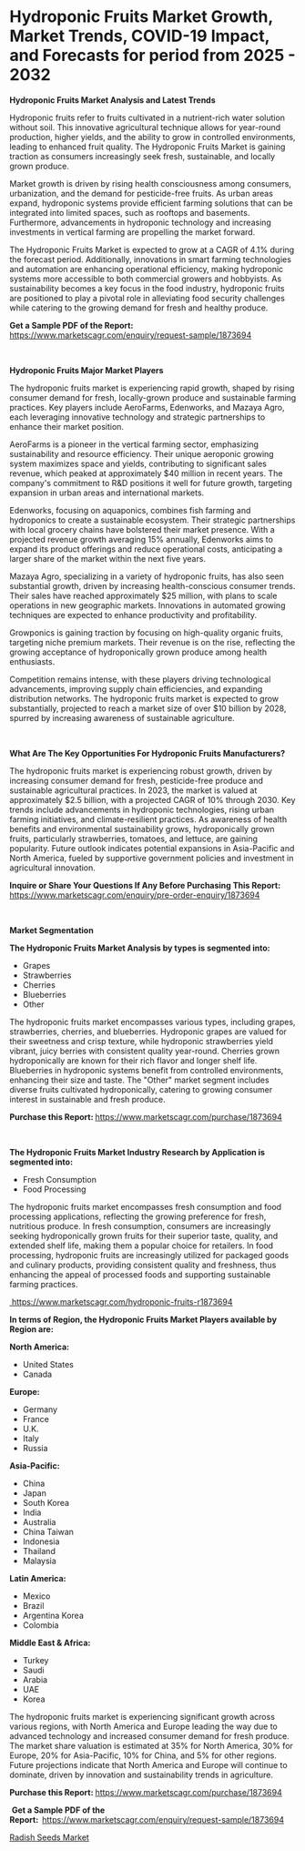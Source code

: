 <p><h1>Hydroponic Fruits Market Growth, Market Trends, COVID-19 Impact, and Forecasts for period from 2025 - 2032</h1></p><p><strong>Hydroponic Fruits Market Analysis and Latest Trends</strong></p>
<p><p>Hydroponic fruits refer to fruits cultivated in a nutrient-rich water solution without soil. This innovative agricultural technique allows for year-round production, higher yields, and the ability to grow in controlled environments, leading to enhanced fruit quality. The Hydroponic Fruits Market is gaining traction as consumers increasingly seek fresh, sustainable, and locally grown produce. </p><p>Market growth is driven by rising health consciousness among consumers, urbanization, and the demand for pesticide-free fruits. As urban areas expand, hydroponic systems provide efficient farming solutions that can be integrated into limited spaces, such as rooftops and basements. Furthermore, advancements in hydroponic technology and increasing investments in vertical farming are propelling the market forward.</p><p>The Hydroponic Fruits Market is expected to grow at a CAGR of 4.1% during the forecast period. Additionally, innovations in smart farming technologies and automation are enhancing operational efficiency, making hydroponic systems more accessible to both commercial growers and hobbyists. As sustainability becomes a key focus in the food industry, hydroponic fruits are positioned to play a pivotal role in alleviating food security challenges while catering to the growing demand for fresh and healthy produce.</p></p>
<p><strong>Get a Sample PDF of the Report:&nbsp;</strong> <a href="https://www.marketscagr.com/enquiry/request-sample/1873694?utm_campaign=2304&utm_medium=2&utm_source=Github&utm_content=ia&utm_term=30032025&utm_id=hydroponic-fruits">https://www.marketscagr.com/enquiry/request-sample/1873694</a></p>
<p>&nbsp;</p>
<p><strong>Hydroponic Fruits Major Market Players</strong></p>
<p><p>The hydroponic fruits market is experiencing rapid growth, shaped by rising consumer demand for fresh, locally-grown produce and sustainable farming practices. Key players include AeroFarms, Edenworks, and Mazaya Agro, each leveraging innovative technology and strategic partnerships to enhance their market position.</p><p>AeroFarms is a pioneer in the vertical farming sector, emphasizing sustainability and resource efficiency. Their unique aeroponic growing system maximizes space and yields, contributing to significant sales revenue, which peaked at approximately $40 million in recent years. The company's commitment to R&D positions it well for future growth, targeting expansion in urban areas and international markets.</p><p>Edenworks, focusing on aquaponics, combines fish farming and hydroponics to create a sustainable ecosystem. Their strategic partnerships with local grocery chains have bolstered their market presence. With a projected revenue growth averaging 15% annually, Edenworks aims to expand its product offerings and reduce operational costs, anticipating a larger share of the market within the next five years.</p><p>Mazaya Agro, specializing in a variety of hydroponic fruits, has also seen substantial growth, driven by increasing health-conscious consumer trends. Their sales have reached approximately $25 million, with plans to scale operations in new geographic markets. Innovations in automated growing techniques are expected to enhance productivity and profitability.</p><p>Growponics is gaining traction by focusing on high-quality organic fruits, targeting niche premium markets. Their revenue is on the rise, reflecting the growing acceptance of hydroponically grown produce among health enthusiasts.</p><p>Competition remains intense, with these players driving technological advancements, improving supply chain efficiencies, and expanding distribution networks. The hydroponic fruits market is expected to grow substantially, projected to reach a market size of over $10 billion by 2028, spurred by increasing awareness of sustainable agriculture.</p></p>
<p>&nbsp;</p>
<p><strong>What Are The Key Opportunities For Hydroponic Fruits Manufacturers?</strong></p>
<p><p>The hydroponic fruits market is experiencing robust growth, driven by increasing consumer demand for fresh, pesticide-free produce and sustainable agricultural practices. In 2023, the market is valued at approximately $2.5 billion, with a projected CAGR of 10% through 2030. Key trends include advancements in hydroponic technologies, rising urban farming initiatives, and climate-resilient practices. As awareness of health benefits and environmental sustainability grows, hydroponically grown fruits, particularly strawberries, tomatoes, and lettuce, are gaining popularity. Future outlook indicates potential expansions in Asia-Pacific and North America, fueled by supportive government policies and investment in agricultural innovation.</p></p>
<p><strong>Inquire or Share Your Questions If Any Before Purchasing This Report:</strong> <a href="https://www.marketscagr.com/enquiry/pre-order-enquiry/1873694?utm_campaign=2304&utm_medium=2&utm_source=Github&utm_content=ia&utm_term=30032025&utm_id=hydroponic-fruits">https://www.marketscagr.com/enquiry/pre-order-enquiry/1873694</a></p>
<p>&nbsp;</p>
<p><strong>Market Segmentation</strong></p>
<p><strong>The Hydroponic Fruits Market Analysis by types is segmented into:</strong></p>
<p><ul><li>Grapes</li><li>Strawberries</li><li>Cherries</li><li>Blueberries</li><li>Other</li></ul></p>
<p><p>The hydroponic fruits market encompasses various types, including grapes, strawberries, cherries, and blueberries. Hydroponic grapes are valued for their sweetness and crisp texture, while hydroponic strawberries yield vibrant, juicy berries with consistent quality year-round. Cherries grown hydroponically are known for their rich flavor and longer shelf life. Blueberries in hydroponic systems benefit from controlled environments, enhancing their size and taste. The "Other" market segment includes diverse fruits cultivated hydroponically, catering to growing consumer interest in sustainable and fresh produce.</p></p>
<p><strong>Purchase this Report:&nbsp;</strong><a href="https://www.marketscagr.com/purchase/1873694?utm_campaign=2304&utm_medium=2&utm_source=Github&utm_content=ia&utm_term=30032025&utm_id=hydroponic-fruits">https://www.marketscagr.com/purchase/1873694</a></p>
<p>&nbsp;</p>
<p><strong>The Hydroponic Fruits Market Industry Research by Application is segmented into:</strong></p>
<p><ul><li>Fresh Consumption</li><li>Food Processing</li></ul></p>
<p><p>The hydroponic fruits market encompasses fresh consumption and food processing applications, reflecting the growing preference for fresh, nutritious produce. In fresh consumption, consumers are increasingly seeking hydroponically grown fruits for their superior taste, quality, and extended shelf life, making them a popular choice for retailers. In food processing, hydroponic fruits are increasingly utilized for packaged goods and culinary products, providing consistent quality and freshness, thus enhancing the appeal of processed foods and supporting sustainable farming practices.</p></p>
<p><a href="https://www.marketscagr.com/hydroponic-fruits-r1873694?utm_campaign=2304&utm_medium=2&utm_source=Github&utm_content=ia&utm_term=30032025&utm_id=hydroponic-fruits">&nbsp;https://www.marketscagr.com/hydroponic-fruits-r1873694</a></p>
<p><strong>In terms of Region, the Hydroponic Fruits Market Players available by Region are:</strong></p>
<p>
    <p> <strong> North America: </strong>
        <ul>
            <li>United States</li>
            <li>Canada</li>
        </ul>
        </p> 
    <p> <strong> Europe: </strong>
        <ul>
            <li>Germany</li>
            <li>France</li>
            <li>U.K.</li>
            <li>Italy</li>
            <li>Russia</li>
        </ul>
        </p> 
    <p> <strong> Asia-Pacific: </strong>
        <ul>
            <li>China</li>
            <li>Japan</li>
            <li>South Korea</li>
            <li>India</li>
            <li>Australia</li>
            <li>China Taiwan</li>
            <li>Indonesia</li>
            <li>Thailand</li>
            <li>Malaysia</li>
        </ul>
        </p> 
    <p> <strong> Latin America: </strong>
        <ul>
            <li>Mexico</li>
            <li>Brazil</li>
            <li>Argentina Korea</li>
            <li>Colombia</li>
        </ul>
        </p> 
    <p> <strong> Middle East & Africa: </strong>
        <ul>
            <li>Turkey</li>
            <li>Saudi</li>
            <li>Arabia</li>
            <li>UAE</li>
            <li>Korea</li>
        </ul>
    </p>
    </p>
<p><p>The hydroponic fruits market is experiencing significant growth across various regions, with North America and Europe leading the way due to advanced technology and increased consumer demand for fresh produce. The market share valuation is estimated at 35% for North America, 30% for Europe, 20% for Asia-Pacific, 10% for China, and 5% for other regions. Future projections indicate that North America and Europe will continue to dominate, driven by innovation and sustainability trends in agriculture.</p></p>
<p><strong>Purchase this Report: </strong><a href="https://www.marketscagr.com/purchase/1873694?utm_campaign=2304&utm_medium=2&utm_source=Github&utm_content=ia&utm_term=30032025&utm_id=hydroponic-fruits">https://www.marketscagr.com/purchase/1873694</a></p>
<p>&nbsp;<strong>Get a Sample PDF of the Report:&nbsp;&nbsp;</strong><a href="https://www.marketscagr.com/enquiry/request-sample/1873694?utm_campaign=2304&utm_medium=2&utm_source=Github&utm_content=ia&utm_term=30032025&utm_id=hydroponic-fruits">https://www.marketscagr.com/enquiry/request-sample/1873694</a></p>
<p><strong></strong></p>
<p><p><a href="https://github.com/ilonaenterline65/Market-Research-Report-List-1/blob/main/radish-seeds-market.md?utm_campaign=2304&utm_medium=2&utm_source=Github&utm_content=ia&utm_term=30032025&utm_id=hydroponic-fruits">Radish Seeds Market</a></p></p>